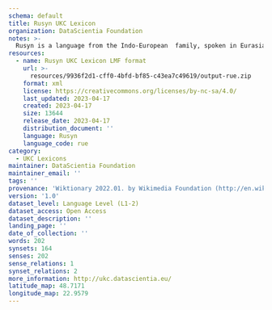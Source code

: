 ```yaml
---
schema: default
title: Rusyn UKC Lexicon
organization: DataScientia Foundation
notes: >-
  Rusyn is a language from the Indo-European  family, spoken in Eurasia. The UKC Lexicon of Rusyn is represented as a lexico-semantic network. It consists of words, word senses, synsets, as well as sense-level and synset-level relationships.
resources:
  - name: Rusyn UKC Lexicon LMF format
    url: >-
      resources/9936f2d1-cff0-4bfd-bf85-c43ea7c49619/output-rue.zip
    format: xml
    license: https://creativecommons.org/licenses/by-nc-sa/4.0/
    last_updated: 2023-04-17
    created: 2023-04-17
    size: 13644
    release_date: 2023-04-17
    distribution_document: ''
    language: Rusyn
    language_code: rue
category:
  - UKC Lexicons
maintainer: DataScientia Foundation
maintainer_email: ''
tags: ''
provenance: 'Wiktionary 2022.01. by Wikimedia Foundation (http://en.wiktionary.org); CogNet 2.1 by Khuyagbaatar Batsuren, National University of Mongolia (http://cognet.ukc.disi.unitn.it); KinDiv: Kinship Diversity 1.0 by Temuulen Khishigsuren (http://ukc.disi.unitn.it/index.php/kinship/); Antonymy 1.0 by Gábor Bella (http://ukc.datascientia.eu); Princeton WordNet 2.1 by Princeton University (https://wordnet.princeton.edu)'
version: '1.0'
dataset_level: Language Level (L1-2)
dataset_access: Open Access
dataset_description: ''
landing_page: ''
date_of_collection: ''
words: 202
synsets: 164
senses: 202
sense_relations: 1
synset_relations: 2
more_information: http://ukc.datascientia.eu/
latitude_map: 48.7171
longitude_map: 22.9579
---
```

